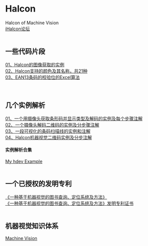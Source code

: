 # Halcon
Halcon of Machine Vision
<br>
[iHalcon论坛](http://www.ihalcon.com)
<br><br>

## 一些代码片段
[01、Halcon的图像获取的实例](Halcon的图像获取的实例.md)<br>
[02、Halcon支持的颜色及其名称，共21种](Halcon支持的颜色及其名称（21种）.md)<br>
[03、EAN13条码的校验位的Excel算法](EAN13条码的校验位的Excel算法.md)<br>
<br><br>

## 几个实例解析
[01、一个用摄像头获取条形码并显示类型及解码的实例及每个步骤注解](一个用摄像头获取条形码并显示类型及解码的实例及每个步骤注解.md)<br>
[02、一个摄像头解码二维码的实例及分步骤注解](一个摄像头解码二维码的实例及分步骤注解.md)<br>
[03、一段可视化的条码扫描线的实例和注解](一段可视化的条码扫描线的实例和注解.md)<br>
[04、Halcon机器视觉二维码实例及分步注解](Halcon机器视觉二维码实例及分步注解.md)<br>
#### 实例解析合集
[My hdev Example](http://ooou6mjma.bkt.clouddn.com/MyhdevExample.pdf)
<br><br>

## 一个已授权的发明专利
[《一种基于机器视觉的图书查询、定位系统及方法》](http://ooou6mjma.bkt.clouddn.com/CN201410092622HYJ.pdf)
<br>
[《一种基于机器视觉的图书查询、定位系统及方法》发明专利证书](https://github.com/bitbyte27/Halcon/blob/master/201410092622.1%E4%B8%80%E7%A7%8D%E5%9F%BA%E4%BA%8E%E6%9C%BA%E5%99%A8%E8%A7%86%E8%A7%89%E7%9A%84%E5%9B%BE%E4%B9%A6%E6%9F%A5%E8%AF%A2%E3%80%81%E5%AE%9A%E4%BD%8D%E7%B3%BB%E7%BB%9F%E5%8F%8A%E6%96%B9%E6%B3%95.jpg)
<br><br>

## 机器视觉知识体系
[Machine Vision](http://ooou6mjma.bkt.clouddn.com/MachineVision.pdf)
